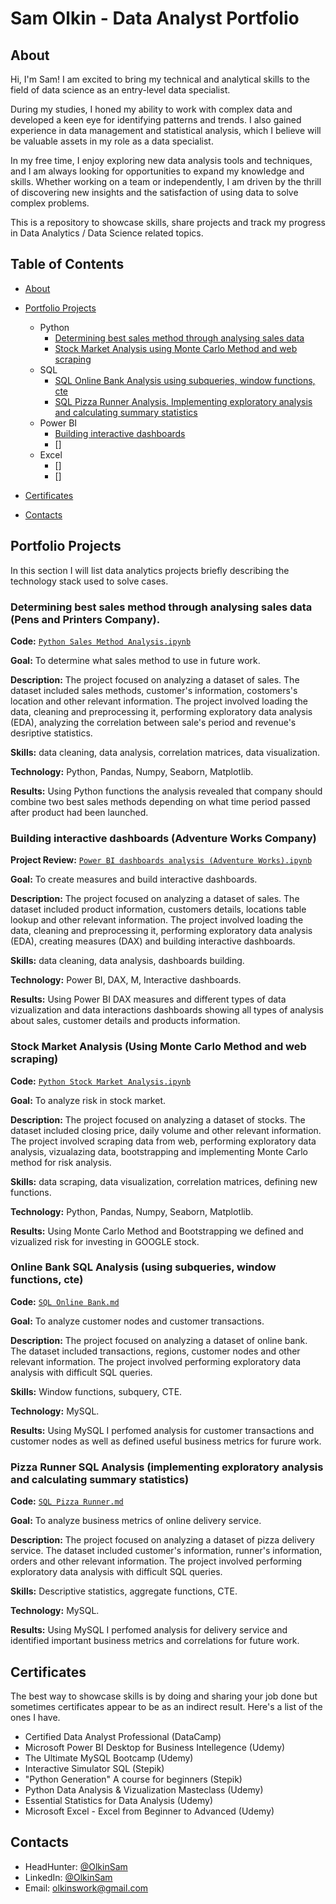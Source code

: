 # Sam Olkin - Data Analyst Portfolio
## About
Hi, I'm Sam!  I am excited to bring my technical and analytical skills to the field of data science as an entry-level data specialist. 

During my studies, I honed my ability to work with complex data and developed a keen eye for identifying patterns and trends. I also gained experience in data management and statistical analysis, which I believe will be valuable assets in my role as a data specialist.

In my free time, I enjoy exploring new data analysis tools and techniques, and I am always looking for opportunities to expand my knowledge and skills. Whether working on a team or independently, I am driven by the thrill of discovering new insights and the satisfaction of using data to solve complex problems.

This is a repository to showcase skills, share projects and track my progress in Data Analytics / Data Science related topics.

## Table of Contents
- [About](https://github.com/OlkinSam/Data-Analyst-Portfolio/tree/main?tab=readme-ov-file#about)
- [Portfolio Projects](https://github.com/OlkinSam/Data-Analyst-Portfolio/tree/main?tab=readme-ov-file#portfolio-projects)
  - Python
    - [Determining best sales method through analysing sales data](https://github.com/OlkinSam/Data-Analyst-Portfolio/tree/main?tab=readme-ov-file#determining-best-sales-method-through-analysing-sales-data-pens-and-printers-company)
    - [Stock Market Analysis using Monte Carlo Method and web scraping](https://github.com/OlkinSam/Data-Analyst-Portfolio/tree/main?tab=readme-ov-file#stock-market-analysis-using-monte-carlo-method-and-web-scraping)
  - SQL
    - [SQL Online Bank Analysis using subqueries, window functions, cte](https://github.com/OlkinSam/Data-Analyst-Portfolio/tree/main?tab=readme-ov-file#online-bank-sql-analysis-using-subqueries-window-functions-cte)
    - [SQL Pizza Runner Analysis. Implementing exploratory analysis and calculating summary statistics](https://github.com/OlkinSam/Data-Analyst-Portfolio/tree/main?tab=readme-ov-file#pizza-runner-sql-analysis-implementing-exploratory-analysis-and-calculating-summary-statistics)
  - Power BI
    - [Building interactive dashboards](https://github.com/OlkinSam/Data-Analyst-Portfolio/tree/main?tab=readme-ov-file#building-interactive-dashboards-adventure-works-company)
    - []
  - Excel
    - []
    - []
 

- [Certificates](https://github.com/OlkinSam/Data-Analyst-Portfolio/tree/main?tab=readme-ov-file#certificates)
- [Contacts](https://github.com/OlkinSam/Data-Analyst-Portfolio/tree/main?tab=readme-ov-file#certificates)

  
## Portfolio Projects
In this section I will list data analytics projects briefly describing the technology stack used to solve cases.

### Determining best sales method through analysing sales data (Pens and Printers Company). 
**Code:** [`Python Sales Method Analysis.ipynb`](https://github.com/OlkinSam/PortfolioProjects/blob/main/Python%20Sales%20Method%20Analysis.ipynb)

**Goal:** To determine what sales method to use in future work.

**Description:** The project focused on analyzing a dataset of sales. The dataset included sales methods, customer's information, costomers's location and other relevant information. The project involved loading the data, cleaning and preprocessing it, performing exploratory data analysis (EDA), analyzing the correlation between sale's period and revenue's desriptive statistics.

**Skills:** data cleaning, data analysis, correlation matrices, data visualization.

**Technology:** Python, Pandas, Numpy, Seaborn, Matplotlib.

**Results:** Using Python functions the analysis revealed that company should combine two best sales methods depending on what time period passed after product had been launched.

### Building interactive dashboards (Adventure Works Company)
**Project Review:** [`Power BI dashboards analysis (Adventure Works).ipynb`](https://github.com/OlkinSam/PortfolioProjects/blob/main/Power%20BI%20dashboards%20analysis%20(Adventure%20Works).ipynb)

**Goal:** To create measures and build interactive dashboards.

**Description:** The project focused on analyzing a dataset of sales. The dataset included product information, customers details, locations table lookup and other relevant information. The project involved loading the data, cleaning and preprocessing it, performing exploratory data analysis (EDA), creating measures (DAX) and building interactive dashboards.

**Skills:** data cleaning, data analysis, dashboards building.

**Technology:** Power BI, DAX, M, Interactive dashboards.

**Results:** Using Power BI DAX measures and different types of data vizualization and data interactions dashboards showing all types of analysis about sales, customer details and products information.

### Stock Market Analysis (Using Monte Carlo Method and web scraping)
**Code:** [`Python Stock Market Analysis.ipynb`](https://github.com/OlkinSam/PortfolioProjects/blob/main/Python%20Stock%20Market%20Analysis.ipynb)

**Goal:** To analyze risk in stock market.

**Description:** The project focused on analyzing a dataset of stocks. The dataset included closing price, daily volume and other relevant information. The project involved scraping data from web, performing exploratory data analysis, vizualazing data, bootstrapping and implementing Monte Carlo method for risk analysis.

**Skills:** data scraping, data visualization, correlation matrices, defining new functions.

**Technology:** Python, Pandas, Numpy, Seaborn, Matplotlib.

**Results:** Using Monte Carlo Method and Bootstrapping we defined and vizualized risk for investing in GOOGLE stock.

### Online Bank SQL Analysis (using subqueries, window functions, cte)
**Code:** [`SQL Online Bank.md`](https://github.com/OlkinSam/PortfolioProjects/blob/main/SQL%20Online%20Bank.md)

**Goal:** To analyze customer nodes and customer transactions.

**Description:** The project focused on analyzing a dataset of online bank. The dataset included transactions, regions, customer nodes and other relevant information. The project involved performing exploratory data analysis with difficult SQL queries.

**Skills:** Window functions, subquery, CTE.

**Technology:** MySQL.

**Results:** Using MySQL I perfomed analysis for customer transactions and customer nodes as well as defined useful business metrics for furure work.

### Pizza Runner SQL Analysis (implementing exploratory analysis and calculating summary statistics)
**Code:** [`SQL Pizza Runner.md`](https://github.com/OlkinSam/PortfolioProjects/blob/main/SQL%20Pizza%20Runner.md)

**Goal:** To analyze business metrics of online delivery service.

**Description:** The project focused on analyzing a dataset of pizza delivery service. The dataset included customer's information, runner's information, orders and other relevant information. The project involved performing exploratory data analysis with difficult SQL queries.

**Skills:** Descriptive statistics, aggregate functions, CTE.

**Technology:** MySQL.

**Results:** Using MySQL I perfomed analysis for delivery service and identified important business metrics and correlations for future work.




## Certificates
The best way to showcase skills is by doing and sharing your job done but sometimes certificates appear to be as an indirect result. Here's a list of the ones I have.
- Certified Data Analyst Professional (DataCamp)
- Microsoft Power BI Desktop for Business Intellegence (Udemy)
- The Ultimate MySQL Bootcamp (Udemy)
- Interactive Simulator SQL (Stepik)
- "Python Generation" A course for beginners (Stepik)
- Python Data Analysis & Vizualization Masteclass (Udemy)
- Essential Statistics for Data Analysis (Udemy)
- Microsoft Excel - Excel from Beginner to Advanced (Udemy)

## Contacts
- HeadHunter: [@OlkinSam](https://hh.ru/resume/f3854019ff0c4705050039ed1f503042494945)
- LinkedIn: [@OlkinSam](https://www.linkedin.com/in/sam-olkin-7baa92288)
- Email: olkinswork@gmail.com
